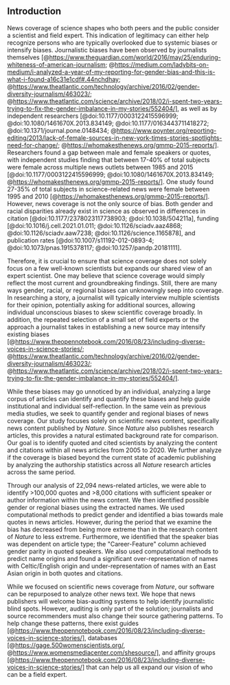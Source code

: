 ## Introduction
 
News coverage of science shapes who both peers and the public consider a scientist and field expert.
This indication of legitimacy can either help recognize persons who are typically overlooked due to systemic biases or intensify biases.
Journalistic biases have been observed by journalists themselves [@https://www.theguardian.com/world/2016/may/25/enduring-whiteness-of-american-journalism; @https://medium.com/ladybits-on-medium/i-analyzed-a-year-of-my-reporting-for-gender-bias-and-this-is-what-i-found-a16c31e1cdf#.44nchdhay; @https://www.theatlantic.com/technology/archive/2016/02/gender-diversity-journalism/463023/; @https://www.theatlantic.com/science/archive/2018/02/i-spent-two-years-trying-to-fix-the-gender-imbalance-in-my-stories/552404/], as well as by independent researchers [@doi:10.1177/0003122415596999; @doi:10.1080/1461670X.2013.834149; @doi:10.1177/0163443711418272; @doi:10.1371/journal.pone.0148434; @https://www.poynter.org/reporting-editing/2013/lack-of-female-sources-in-new-york-times-stories-spotlights-need-for-change/; @https://whomakesthenews.org/gmmp-2015-reports/].
Researchers found a gap between male and female speakers or quotes, with independent studies finding that between 17-40% of total subjects were female across multiple news outlets between 1985 and 2015 [@doi:10.1177/0003122415596999; @doi:10.1080/1461670X.2013.834149; @https://whomakesthenews.org/gmmp-2015-reports/].
One study found 27-35% of total subjects in science-related news were female between 1995 and 2010 [@https://whomakesthenews.org/gmmp-2015-reports/].
However, news coverage is not the only source of bias.
Both gender and racial disparities already exist in science as observed in differences in citation [@doi:10.1177/2378023117738903; @doi:10.1038/504211a], funding [@doi:10.1016/j.cell.2021.01.011; @doi:10.1126/sciadv.aaz4868; @doi:10.1126/sciadv.aaw7238; @doi:10.1126/science.1165878], and publication rates [@doi:10.1007/s11192-012-0893-4; @doi:10.1073/pnas.1915378117; @doi:10.1257/pandp.20181111].
 
Therefore, it is crucial to ensure that science coverage does not solely focus on a few well-known scientists but expands our shared view of an expert scientist.
One may believe that science coverage would simply reflect the most current and groundbreaking findings. 
Still, there are many ways gender, racial, or regional biases can unknowingly seep into coverage.
In researching a story, a journalist will typically interview multiple scientists for their opinion, potentially asking for additional sources, allowing individual unconscious biases to skew scientific coverage broadly.
In addition, the repeated selection of a small set of field experts or the approach a journalist takes in establishing a new source may intensify existing biases [@https://www.theopennotebook.com/2016/08/23/including-diverse-voices-in-science-stories/; @https://www.theatlantic.com/technology/archive/2016/02/gender-diversity-journalism/463023/; @https://www.theatlantic.com/science/archive/2018/02/i-spent-two-years-trying-to-fix-the-gender-imbalance-in-my-stories/552404/].
 
While these biases may go unnoticed by an individual, analyzing a large corpus of articles can identify and quantify these biases and help guide institutional and individual self-reflection.
In the same vein as previous media studies, we seek to quantify gender and regional biases of news coverage.
Our study focuses solely on scientific news content, specifically news content published by _Nature_.
Since _Nature_ also publishes research articles, this provides a natural estimated background rate for comparison.
Our goal is to identify quoted and cited scientists by analyzing the content and citations within all news articles from 2005 to 2020.
We further analyze if the coverage is biased beyond the current state of academic publishing by analyzing the authorship statistics across all _Nature_ research articles across the same period.
 
Through our analysis of 22,094 news-related articles, we were able to identify >100,000 quotes and >8,000 citations with sufficient speaker or author information within the news content.
We then identified possible gender or regional biases using the extracted names.
We used computational methods to predict gender and identified a bias towards male quotes in news articles.
However, during the period that we examine the bias has decreased from being more extreme than in the research content of _Nature_ to less extreme.
Furthermore, we identified that the speaker bias was dependent on article type; the "Career-Feature" column achieved gender parity in quoted speakers.
We also used computational methods to predict name origins and found a significant over-representation of names with Celtic/English origin and under-representation of names with an East Asian origin in both quotes and citations.
 
While we focused on scientific news coverage from _Nature_, our software can be repurposed to analyze other news text.
We hope that news publishers will welcome bias-audting systems to help identify journalistic blind spots.
However, auditing is only part of the solution; journalists and source recommenders must also change their source gathering patterns.
To help change these patterns, there exist guides [@https://www.theopennotebook.com/2016/08/23/including-diverse-voices-in-science-stories/], databases [@https://gage.500womenscientists.org/, @https://www.womensmediacenter.com/shesource/], and affinity groups [@https://www.theopennotebook.com/2016/08/23/including-diverse-voices-in-science-stories/] that can help us all expand our vision of who can be a field expert.


